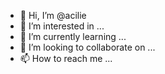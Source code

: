 - 👋 Hi, I’m @acilie
- 👀 I’m interested in ...
- 🌱 I’m currently learning ...
- 💞️ I’m looking to collaborate on ...
- 📫 How to reach me ...

<!---
acilie/acilie is a ✨ special ✨ repository because its `README.md` (this file) appears on your GitHub profile.
You can click the Preview link to take a look at your changes.
--->
